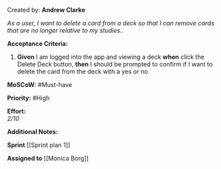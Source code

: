 Created by:  **Andrew Clarke**

_As a user, I want to delete a card from a deck so that I can remove cards that are no longer relative to my studies.._

**Acceptance Criteria:**

1. **Given** I am logged into the app and viewing a deck **when** click the Delete Deck button, **then** I should be prompted to confirm if I want to delete the card from the deck with a yes or no

**MoSCoW**: #Must-have 

**Priority:**  #High 

**Effort:**  
_2/10_

**Additional Notes:**  

**Sprint** [[Sprint plan 1]]

**Assigned to** [[Monica Borg]] 